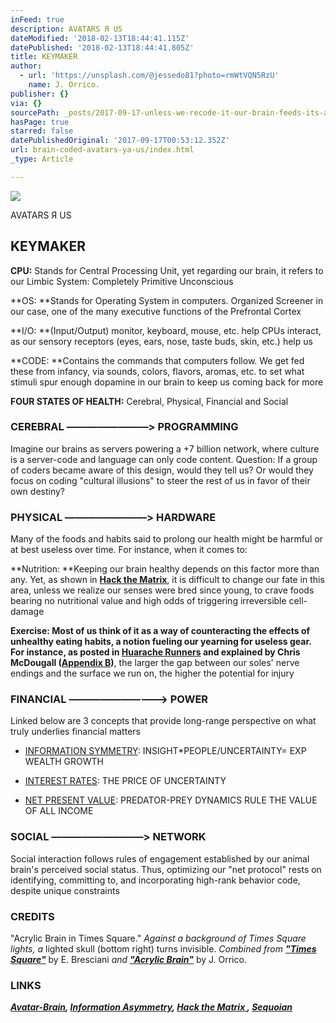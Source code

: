 ```yaml
---
inFeed: true
description: AVATARS Я US
dateModified: '2018-02-13T18:44:41.115Z'
datePublished: '2018-02-13T18:44:41.805Z'
title: KEYMAKER
author:
  - url: 'https://unsplash.com/@jessedo81?photo=rmWtVQN5RzU'
    name: J. Orrico.
publisher: {}
via: {}
sourcePath: _posts/2017-09-17-unless-we-recode-it-our-brain-feeds-its-avatar-to-coders.md
hasPage: true
starred: false
datePublishedOriginal: '2017-09-17T00:53:12.352Z'
url: brain-coded-avatars-ya-us/index.html
_type: Article

---
```

![](https://the-grid-user-content.s3-us-west-2.amazonaws.com/e2374b0f-4aa7-45c5-8c84-49c6daad694e.png)

AVATARS Я US

## KEYMAKER

**CPU:** Stands for Central Processing Unit, yet regarding our brain, it refers to our Limbic System: Completely Primitive Unconscious

**OS: **Stands for Operating System in computers. Organized Screener in our case, one of the many executive functions of the Prefrontal Cortex

**I/O: **(Input/Output) monitor, keyboard, mouse, etc. help CPUs interact, as our sensory receptors (eyes, ears, nose, taste buds, skin, etc.) help us

**CODE: **Contains the commands that computers follow. We get fed these from infancy, via sounds, colors, flavors, aromas, etc. to set what stimuli spur enough dopamine in our brain to keep us coming back for more

**FOUR STATES OF HEALTH:** Cerebral, Physical, Financial and Social

### **CEREBRAL ――――――――\> PROGRAMMING**

Imagine our brains as servers powering a +7 billion network, where culture is a server-code and language can only code content. Question: If a group of coders became aware of this design, would they tell us? Or would they focus on coding "cultural illusions" to steer the rest of us in favor of their own destiny?

### **PHYSICAL ――――――――\> HARDWARE**

Many of the foods and habits said to prolong our health might be harmful or at best useless over time. For instance, when it comes to:

**Nutrition: **Keeping our brain healthy depends on this factor more than any. Yet, as shown in **[Hack the Matrix][0]**, it is difficult to change our fate in this area, unless we realize our senses were bred since young, to crave foods bearing no nutritional value and high odds of triggering irreversible cell-damage

**Exercise: **Most of us think of it as a way of counteracting the effects of unhealthy eating habits, a notion fueling our yearning for useless gear. For instance, as posted in **[Huarache Runners][1]** and explained by Chris McDougall (**[Appendix B][0])**, the larger the gap between our soles' nerve endings and the surface we run on, the higher the potential for injury

### **FINANCIAL ―――――――---\> POWER**

Linked below are 3 concepts that provide long-range perspective on what truly underlies financial matters

* [INFORMATION SYMMETRY][2]: INSIGHT\*PEOPLE/UNCERTAINTY= EXP WEALTH GROWTH

* [INTEREST RATES][3]: THE PRICE OF UNCERTAINTY

* [NET PRESENT VALUE][4]: PREDATOR-PREY DYNAMICS RULE THE VALUE OF ALL INCOME

### **SOCIAL ―――――――――\> NETWORK**

Social interaction follows rules of engagement established by our animal brain's perceived social status. Thus, optimizing our "net protocol" rests on identifying, committing to, and incorporating high-rank behavior code, despite unique constraints

### CREDITS

"Acrylic Brain in Times Square." _Against a background of Times Square lights, a_ lighted skull (bottom right) turns invisible. _Combined from **["Times Square"][5]**_ by E. Bresciani _and **["Acrylic Brain"][6]**_ by J. Orrico.

### LINKS

_**[Avatar-Brain][7], [Information Asymmetry][8], [Hack the Matrix ][0], [Sequoian][9]**_

[0]: http://www.infoasy.com/
[1]: https://www.strava.com/clubs/huarache-runners
[2]: https://sequoian.com/2014/12/wp-contentuploads201711information-symmetry-pdf-2/
[3]: http://sequoian.com/2015/09/wp-contentuploads201610the-discount-rate-pyramid-scheme-2-0-pdf/
[4]: http://sequoian.com/2017/08/wp-contentuploads201710predator-prey-economics-reloaded-pdf/
[5]: https://unsplash.com/@emanuelebresciani?photo=9xAvbCVi-Nk
[6]: https://unsplash.com/@jessedo81?photo=rmWtVQN5RzU
[7]: http://avatarbrain.com/
[8]: http://sequoian.com/2016/03/wp-contentuploads201708information_symmetry-pdf/
[9]: http://sequoian.com/